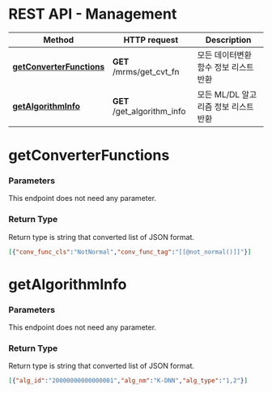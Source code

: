 # REST API - Management
|Method|HTTP request|Description|
|------|------------|-----------|
|[**getConverterFunctions**](Managements.md)| **GET** /mrms/get_cvt_fn |모든 데이터변환 함수 정보 리스트 반환|
|[**getAlgorithmInfo**](Managements.md)| **GET** /get_algorithm_info |모든 ML/DL 알고리즘 정보 리스트 반환|

<a name="getConverterFunctions"></a>
# **getConverterFunctions**

### Parameters
This endpoint does not need any parameter.

### Return Type
Return type is string that converted list of JSON format.
```json
[{"conv_func_cls":"NotNormal","conv_func_tag":"[[@not_normal()]]"}]
```
<a name="getAlgorithmInfo"></a>
# **getAlgorithmInfo**

### Parameters
This endpoint does not need any parameter.

### Return Type
Return type is string that converted list of JSON format.
```json
[{"alg_id":"20000000000000001","alg_nm":"K-DNN","alg_type":"1,2"}]
```
